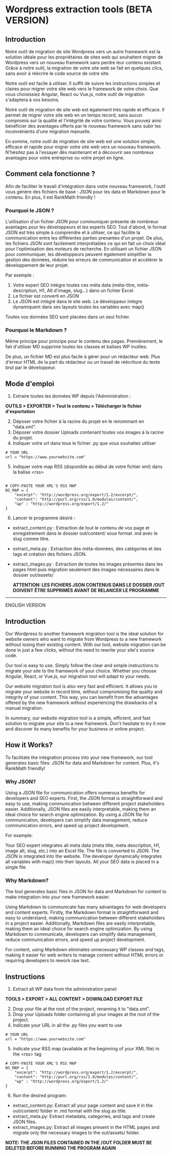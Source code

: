 # Wordpress extraction tools (BETA VERSION)

## Introduction

Notre outil de migration de site Wordpress vers un autre framework est la solution idéale pour les propriétaires de sites web qui souhaitent migrer de Wordpress vers un nouveau framework sans perdre leur contenu existant. Grâce à notre outil, la migration de votre site web se fait en quelques clics, sans avoir à réécrire le code source de votre site.

Notre outil est facile à utiliser. Il suffit de suivre les instructions simples et claires pour migrer votre site web vers le framework de votre choix. Que vous choisissiez Angular, React ou Vue.js, notre outil de migration s'adaptera à vos besoins.

Notre outil de migration de site web est également très rapide et efficace. Il permet de migrer votre site web en un temps record, sans aucun compromis sur la qualité et l'intégrité de votre contenu. Vous pouvez ainsi bénéficier des avantages offerts par le nouveau framework sans subir les inconvénients d'une migration manuelle.

En somme, notre outil de migration de site web est une solution simple, efficace et rapide pour migrer votre site web vers un nouveau framework. N'hésitez pas à l'essayer dès maintenant et à découvrir ses nombreux avantages pour votre entreprise ou votre projet en ligne.

## Comment cela fonctionne ?

Afin de faciliter le travail d'intégration dans votre nouveau framework, l'outil vous génère des fichiers de base : JSON pour les data et Markdown pour le contenu. En plus, il est RankMath friendly !

### Pourquoi le JSON ?

L'utilisation d'un fichier JSON pour communiquer présente de nombreux avantages pour les développeurs et les experts SEO. Tout d'abord, le format JSON est très simple à comprendre et à utiliser, ce qui facilite la communication entre les différentes parties prenantes d'un projet. De plus, les fichiers JSON sont facilement interprétables ce qui en fait un choix idéal pour l'optimisation des moteurs de recherche. En utilisant un fichier JSON pour communiquer, les développeurs peuvent également simplifier la gestion des données, réduire les erreurs de communication et accélérer le développement de leur projet.

Par exemple :

1. Votre expert SEO intègre toutes ces méta data (méta-titre, méta-description, H1, Alt d'image, slug...) dans un fichier Excel.
2. Le fichier est converti en JSON
3. Le JSON est intégré dans le site web. Le développeur intègre dynamiquent dans ses layouts toutes les variables avec map()

Toutes vos données SEO sont placées dans un seul fichier.

### Pourquoi le Markdown ?

Même principe pour principe pour le contenu des pages. Premièrement, le fait d'utiliser MD supprime toutes les classes et balises WP inutiles.

De plus, un fichier MD est plus facile à gérer pour un rédacteur web. Plus d'erreur HTML de la part du rédacteur ou un travail de réécriture du texte brut par le développeur.

## Mode d'emploi

1. Extraire toutes les données WP depuis l'Administration :

**OUTILS > EXPORTER > Tout le contenu > Télécharger le fichier d'exportation**

2. Déposer votre fichier à la racine du projet en le renommant en "data.xml".
3. Déposer votre dossier Uploads contenant toutes vos images à la racine du projet.
4. Indiquer votre url dans tous le fichier .py que vous souhaitez utiliser

```
# YOUR URL
url = "https://www.yourwebsite.com"

```

5. Indiquer votre map RSS (disponible au début de votre fichier xml) dans la balise \<rss>

```

# COPY-PASTE YOUR XML'S RSS MAP
NS_MAP = {
    "excerpt": "http://wordpress.org/export/1.2/excerpt/",
    "content": "http://purl.org/rss/1.0/modules/content/",
    "wp" : "http://wordpress.org/export/1.2/"
}

```

6. Lancer le programme désiré :

- extract_content.py : Extraction de tout le contenu de vos page et enregistrement dans le dossier out/content/ sous format .md avec le slug comme titre.
- extract_meta.py : Extraction des méta-données, des catégories et des tags et création des fichiers JSON.
- extract_images.py : Extraction de toutes les images présentes dans les pages html puis migration seulement des images nécessaires dans le dossier out/assets/

  **ATTENTION: LES FICHIERS JSON CONTENUS DANS LE DOSSIER /OUT DOIVENT ÊTRE SUPPRIMÉS AVANT DE RELANCER LE PROGRAMME**

---

ENGLISH VERSION

## Introduction

Our Wordpress to another framework migration tool is the ideal solution for website owners who want to migrate from Wordpress to a new framework without losing their existing content. With our tool, website migration can be done in just a few clicks, without the need to rewrite your site's source code.

Our tool is easy to use. Simply follow the clear and simple instructions to migrate your site to the framework of your choice. Whether you choose Angular, React, or Vue.js, our migration tool will adapt to your needs.

Our website migration tool is also very fast and efficient. It allows you to migrate your website in record time, without compromising the quality and integrity of your content. This way, you can benefit from the advantages offered by the new framework without experiencing the drawbacks of a manual migration.

In summary, our website migration tool is a simple, efficient, and fast solution to migrate your site to a new framework. Don't hesitate to try it now and discover its many benefits for your business or online project.

## How it Works?

To facilitate the integration process into your new framework, our tool generates basic files: JSON for data and Markdown for content.
Plus, it's RankMath friendly!

### Why JSON?

Using a JSON file for communication offers numerous benefits for developers and SEO experts. First, the JSON format is straightforward and easy to use, making communication between different project stakeholders easier. Additionally, JSON files are easily interpretable, making them an ideal choice for search engine optimization. By using a JSON file for communication, developers can simplify data management, reduce communication errors, and speed up project development.

For example:

Your SEO expert integrates all meta data (meta title, meta description, H1, image alt, slug, etc.) into an Excel file.
The file is converted to JSON.
The JSON is integrated into the website. The developer dynamically integrates all variables with map() into their layouts.
All your SEO data is placed in a single file.

### Why Markdown?

The tool generates basic files in JSON for data and Markdown for content to make integration into your new framework easier.

Using Markdown to communicate has many advantages for web developers and content experts. Firstly, the Markdown format is straightforward and easy to understand, making communication between different stakeholders in a project easier. Additionally, Markdown files are easily interpretable, making them an ideal choice for search engine optimization. By using Markdown to communicate, developers can simplify data management, reduce communication errors, and speed up project development.

For content, using Markdown eliminates unnecessary WP classes and tags, making it easier for web writers to manage content without HTML errors or requiring developers to rework raw text.

## Instructions

1. Extract all WP data from the administration panel:

**TOOLS > EXPORT > ALL CONTENT > DOWNLOAD EXPORT FILE**

2. Drop your file at the root of the project, renaming it to "data.xml".
3. Drop your Uploads folder containing all your images at the root of the project.
4. Indicate your URL in all the .py files you want to use

```
# YOUR URL
url = "https://www.yourwebsite.com"
```

5. Indicate your RSS map (available at the beginning of your XML file) in the \<rss> tag

```
# COPY-PASTE YOUR XML'S RSS MAP
NS_MAP = {
    "excerpt": "http://wordpress.org/export/1.2/excerpt/",
    "content": "http://purl.org/rss/1.0/modules/content/",
    "wp" : "http://wordpress.org/export/1.2/"
}
```

6. Run the desired program:

- extract_content.py: Extract all your page content and save it in the out/content/ folder in .md format with the slug as title.
- extract_meta.py: Extract metadata, categories, and tags and create JSON files.
- extract_images.py: Extract all images present in the HTML pages and migrate only the necessary images to the out/assets/ folder.

**NOTE: THE JSON FILES CONTAINED IN THE /OUT FOLDER MUST BE DELETED BEFORE RUNNING THE PROGRAM AGAIN**
